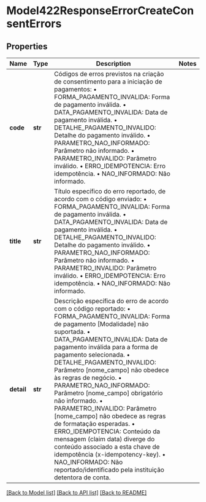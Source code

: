 # Model422ResponseErrorCreateConsentErrors

## Properties
Name | Type | Description | Notes
------------ | ------------- | ------------- | -------------
**code** | **str** | Códigos de erros previstos na criação de consentimento para a iniciação de pagamentos:   • FORMA_PAGAMENTO_INVALIDA: Forma de pagamento inválida.   • DATA_PAGAMENTO_INVALIDA: Data de pagamento inválida.   • DETALHE_PAGAMENTO_INVALIDO: Detalhe do pagamento inválido.   • PARAMETRO_NAO_INFORMADO: Parâmetro não informado.   • PARAMETRO_INVALIDO: Parâmetro inválido.   • ERRO_IDEMPOTENCIA: Erro idempotência.   • NAO_INFORMADO: Não informado.     | 
**title** | **str** | Título específico do erro reportado, de acordo com o código enviado:   • FORMA_PAGAMENTO_INVALIDA: Forma de pagamento inválida.   • DATA_PAGAMENTO_INVALIDA: Data de pagamento inválida.   • DETALHE_PAGAMENTO_INVALIDO: Detalhe do pagamento inválido.   • PARAMETRO_NAO_INFORMADO: Parâmetro não informado.   • PARAMETRO_INVALIDO: Parâmetro inválido.   • ERRO_IDEMPOTENCIA: Erro idempotência.   • NAO_INFORMADO: Não informado.      | 
**detail** | **str** | Descrição específica do erro de acordo com o código reportado:   • FORMA_PAGAMENTO_INVALIDA: Forma de pagamento [Modalidade] não suportada.   • DATA_PAGAMENTO_INVALIDA: Data de pagamento inválida para a forma de pagamento selecionada.   • DETALHE_PAGAMENTO_INVALIDO: Parâmetro [nome_campo] não obedece às regras de negócio.   • PARAMETRO_NAO_INFORMADO: Parâmetro [nome_campo] obrigatório não informado.   • PARAMETRO_INVALIDO: Parâmetro [nome_campo] não obedece as regras de formatação esperadas.   • ERRO_IDEMPOTENCIA: Conteúdo da mensagem (claim data) diverge do conteúdo associado a esta chave de idempotência (x-idempotency-key).   • NAO_INFORMADO: Não reportado/identificado pela instituição detentora de conta.    | 

[[Back to Model list]](../README.md#documentation-for-models) [[Back to API list]](../README.md#documentation-for-api-endpoints) [[Back to README]](../README.md)

